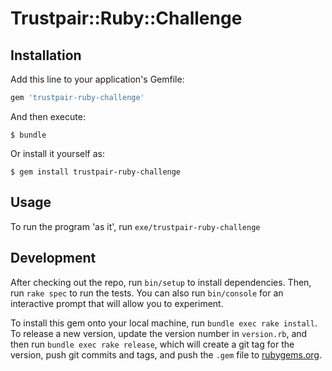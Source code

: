 # Trustpair::Ruby::Challenge

## Installation

Add this line to your application's Gemfile:

```ruby
gem 'trustpair-ruby-challenge'
```

And then execute:

    $ bundle

Or install it yourself as:

    $ gem install trustpair-ruby-challenge

## Usage

To run the program 'as it', run `exe/trustpair-ruby-challenge`

## Development

After checking out the repo, run `bin/setup` to install dependencies. Then, run `rake spec` to run the tests. You can also run `bin/console` for an interactive prompt that will allow you to experiment.

To install this gem onto your local machine, run `bundle exec rake install`. To release a new version, update the version number in `version.rb`, and then run `bundle exec rake release`, which will create a git tag for the version, push git commits and tags, and push the `.gem` file to [rubygems.org](https://rubygems.org).

